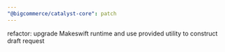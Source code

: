 ```yaml
---
"@bigcommerce/catalyst-core": patch
---
```


refactor: upgrade Makeswift runtime and use provided utility to construct draft request
